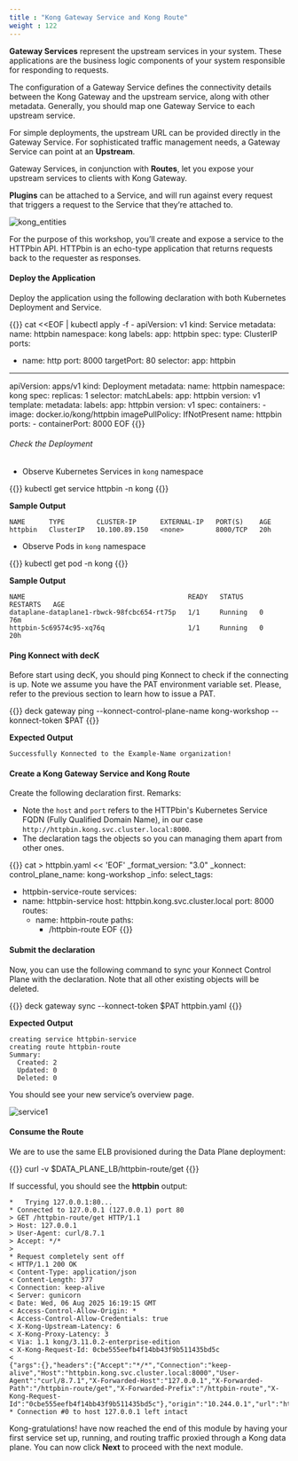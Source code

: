 ```yaml
---
title : "Kong Gateway Service and Kong Route"
weight : 122
---
```



**Gateway Services** represent the upstream services in your system. These applications are the business logic components of your system responsible for responding to requests.

The configuration of a Gateway Service defines the connectivity details between the Kong Gateway and the upstream service, along with other metadata. Generally, you should map one Gateway Service to each upstream service.

For simple deployments, the upstream URL can be provided directly in the Gateway Service. For sophisticated traffic management needs, a Gateway Service can point at an **Upstream**.

Gateway Services, in conjunction with **Routes**, let you expose your upstream services to clients with Kong Gateway.

**Plugins** can be attached to a Service, and will run against every request that triggers a request to the Service that they’re attached to.


![kong_entities](/static/images/kong_entities.png)




For the purpose of this workshop, you’ll create and expose a service to the HTTPbin API. HTTPbin is an echo-type application that returns requests back to the requester as responses.

#### Deploy the Application

Deploy the application using the following declaration with both Kubernetes Deployment and Service.

{{<highlight>}}
cat <<EOF | kubectl apply -f -
apiVersion: v1
kind: Service
metadata:
  name: httpbin
  namespace: kong
  labels:
    app: httpbin
spec:
  type: ClusterIP
  ports:
  - name: http
    port: 8000
    targetPort: 80
  selector:
    app: httpbin
---
apiVersion: apps/v1
kind: Deployment
metadata:
  name: httpbin
  namespace: kong
spec:
  replicas: 1
  selector:
    matchLabels:
      app: httpbin
      version: v1
  template:
    metadata:
      labels:
        app: httpbin
        version: v1
    spec:
      containers:
      - image: docker.io/kong/httpbin
        imagePullPolicy: IfNotPresent
        name: httpbin
        ports:
        - containerPort: 8000
EOF
{{</highlight>}}


<!-- If you want to delete it, run:
:::code{showCopyAction=true showLineNumbers=false language=shell}
kubectl delete service httpbin
kubectl delete deployment httpbin
::: -->



###### Check the Deployment

* Observe Kubernetes Services in `kong` namespace

{{<highlight>}}
kubectl get service httpbin -n kong
{{</highlight>}}

**Sample Output**
```
NAME      TYPE        CLUSTER-IP      EXTERNAL-IP   PORT(S)    AGE
httpbin   ClusterIP   10.100.89.150   <none>        8000/TCP   20h
```

* Observe Pods in `kong` namespace

{{<highlight>}}
kubectl get pod -n kong
{{</highlight>}}

**Sample Output**
```   
NAME                                         READY   STATUS    RESTARTS   AGE
dataplane-dataplane1-rbwck-98fcbc654-rt75p   1/1     Running   0          76m
httpbin-5c69574c95-xq76q                     1/1     Running   0          20h
```


#### Ping Konnect with decK

Before start using decK, you should ping Konnect to check if the connecting is up. Note we assume you have the PAT environment variable set. Please, refer to the previous section to learn how to issue a PAT.

{{<highlight>}}
deck gateway ping --konnect-control-plane-name kong-workshop --konnect-token $PAT
{{</highlight>}}


**Expected Output**
```
Successfully Konnected to the Example-Name organization!
```


#### Create a Kong Gateway Service and Kong Route

Create the following declaration first. Remarks:
* Note the ``host`` and ``port`` refers to the HTTPbin's Kubernetes Service FQDN (Fully Qualified Domain Name), in our case ``http://httpbin.kong.svc.cluster.local:8000``.
* The declaration tags the objects so you can managing them apart from other ones.

{{<highlight>}}
cat > httpbin.yaml << 'EOF'
_format_version: "3.0"
_konnect:
  control_plane_name: kong-workshop
_info:
  select_tags:
  - httpbin-service-route
services:
- name: httpbin-service
  host: httpbin.kong.svc.cluster.local
  port: 8000
  routes:
  - name: httpbin-route
    paths:
    - /httpbin-route
EOF
{{</highlight>}}


#### Submit the declaration

Now, you can use the following command to sync your Konnect Control Plane with the declaration. Note that all other existing objects will be deleted.

{{<highlight>}}
deck gateway sync --konnect-token $PAT httpbin.yaml
{{</highlight>}}

**Expected Output**
```
creating service httpbin-service
creating route httpbin-route
Summary:
  Created: 2
  Updated: 0
  Deleted: 0
```

You should see your new service’s overview page.

![service1](/static/images/httpbin-service-route.png)

<!-- If you want to delete them run:

:::code{showCopyAction=true showLineNumbers=false language=shell}
deck gateway reset --konnect-control-plane-name kong-aws --konnect-token $PAT -f
::: -->


#### Consume the Route

We are to use the same ELB provisioned during the Data Plane deployment:

{{<highlight>}}
curl -v $DATA_PLANE_LB/httpbin-route/get
{{</highlight>}}

If successful, you should see the **httpbin** output:

```
*   Trying 127.0.0.1:80...
* Connected to 127.0.0.1 (127.0.0.1) port 80
> GET /httpbin-route/get HTTP/1.1
> Host: 127.0.0.1
> User-Agent: curl/8.7.1
> Accept: */*
> 
* Request completely sent off
< HTTP/1.1 200 OK
< Content-Type: application/json
< Content-Length: 377
< Connection: keep-alive
< Server: gunicorn
< Date: Wed, 06 Aug 2025 16:19:15 GMT
< Access-Control-Allow-Origin: *
< Access-Control-Allow-Credentials: true
< X-Kong-Upstream-Latency: 6
< X-Kong-Proxy-Latency: 3
< Via: 1.1 kong/3.11.0.2-enterprise-edition
< X-Kong-Request-Id: 0cbe555eefb4f14bb43f9b511435bd5c
< 
{"args":{},"headers":{"Accept":"*/*","Connection":"keep-alive","Host":"httpbin.kong.svc.cluster.local:8000","User-Agent":"curl/8.7.1","X-Forwarded-Host":"127.0.0.1","X-Forwarded-Path":"/httpbin-route/get","X-Forwarded-Prefix":"/httpbin-route","X-Kong-Request-Id":"0cbe555eefb4f14bb43f9b511435bd5c"},"origin":"10.244.0.1","url":"http://httpbin.kong.svc.cluster.local:8000/get"}
* Connection #0 to host 127.0.0.1 left intact
```


Kong-gratulations! have now reached the end of this module by having your first service set up, running, and routing traffic proxied through a Kong data plane. You can now click **Next** to proceed with the next module.

